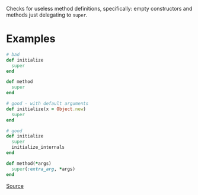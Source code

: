 
Checks for useless method definitions, specifically: empty constructors
and methods just delegating to `super`.

# Examples

```ruby
# bad
def initialize
  super
end

def method
  super
end

# good - with default arguments
def initialize(x = Object.new)
  super
end

# good
def initialize
  super
  initialize_internals
end

def method(*args)
  super(:extra_arg, *args)
end
```

[Source](http://www.rubydoc.info/gems/rubocop/RuboCop/Cop/Lint/UselessMethodDefinition)